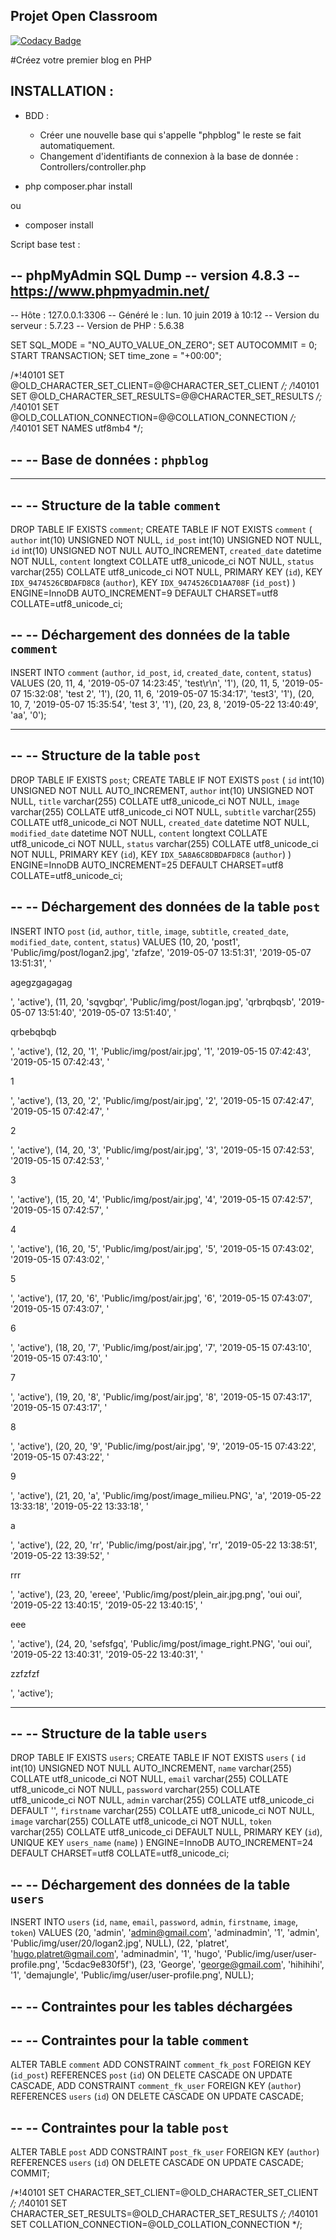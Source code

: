 ﻿## Projet Open Classroom 

[![Codacy Badge](https://api.codacy.com/project/badge/Grade/a9c379c6a08b4ced81cfa3c1824adb1f)](https://app.codacy.com/app/platreth/php-blog?utm_source=github.com&utm_medium=referral&utm_content=platreth/php-blog&utm_campaign=Badge_Grade_Dashboard)

#Créez votre premier blog en PHP

## INSTALLATION :

- BDD : 
	- Créer une nouvelle base qui s'appelle "phpblog" le reste se fait automatiquement.
	- Changement d'identifiants de connexion à la base de donnée : Controllers/controller.php 

- php composer.phar install

ou 

- composer install


Script base test :

-- phpMyAdmin SQL Dump
-- version 4.8.3
-- https://www.phpmyadmin.net/
--
-- Hôte : 127.0.0.1:3306
-- Généré le :  lun. 10 juin 2019 à 10:12
-- Version du serveur :  5.7.23
-- Version de PHP :  5.6.38

SET SQL_MODE = "NO_AUTO_VALUE_ON_ZERO";
SET AUTOCOMMIT = 0;
START TRANSACTION;
SET time_zone = "+00:00";


/*!40101 SET @OLD_CHARACTER_SET_CLIENT=@@CHARACTER_SET_CLIENT */;
/*!40101 SET @OLD_CHARACTER_SET_RESULTS=@@CHARACTER_SET_RESULTS */;
/*!40101 SET @OLD_COLLATION_CONNECTION=@@COLLATION_CONNECTION */;
/*!40101 SET NAMES utf8mb4 */;

--
-- Base de données :  `phpblog`
--

-- --------------------------------------------------------

--
-- Structure de la table `comment`
--

DROP TABLE IF EXISTS `comment`;
CREATE TABLE IF NOT EXISTS `comment` (
  `author` int(10) UNSIGNED NOT NULL,
  `id_post` int(10) UNSIGNED NOT NULL,
  `id` int(10) UNSIGNED NOT NULL AUTO_INCREMENT,
  `created_date` datetime NOT NULL,
  `content` longtext COLLATE utf8_unicode_ci NOT NULL,
  `status` varchar(255) COLLATE utf8_unicode_ci NOT NULL,
  PRIMARY KEY (`id`),
  KEY `IDX_9474526CBDAFD8C8` (`author`),
  KEY `IDX_9474526CD1AA708F` (`id_post`)
) ENGINE=InnoDB AUTO_INCREMENT=9 DEFAULT CHARSET=utf8 COLLATE=utf8_unicode_ci;

--
-- Déchargement des données de la table `comment`
--

INSERT INTO `comment` (`author`, `id_post`, `id`, `created_date`, `content`, `status`) VALUES
(20, 11, 4, '2019-05-07 14:23:45', 'test\r\n', '1'),
(20, 11, 5, '2019-05-07 15:32:08', 'test 2', '1'),
(20, 11, 6, '2019-05-07 15:34:17', 'test3', '1'),
(20, 10, 7, '2019-05-07 15:35:54', 'test 3', '1'),
(20, 23, 8, '2019-05-22 13:40:49', 'aa', '0');

-- --------------------------------------------------------

--
-- Structure de la table `post`
--

DROP TABLE IF EXISTS `post`;
CREATE TABLE IF NOT EXISTS `post` (
  `id` int(10) UNSIGNED NOT NULL AUTO_INCREMENT,
  `author` int(10) UNSIGNED NOT NULL,
  `title` varchar(255) COLLATE utf8_unicode_ci NOT NULL,
  `image` varchar(255) COLLATE utf8_unicode_ci NOT NULL,
  `subtitle` varchar(255) COLLATE utf8_unicode_ci NOT NULL,
  `created_date` datetime NOT NULL,
  `modified_date` datetime NOT NULL,
  `content` longtext COLLATE utf8_unicode_ci NOT NULL,
  `status` varchar(255) COLLATE utf8_unicode_ci NOT NULL,
  PRIMARY KEY (`id`),
  KEY `IDX_5A8A6C8DBDAFD8C8` (`author`)
) ENGINE=InnoDB AUTO_INCREMENT=25 DEFAULT CHARSET=utf8 COLLATE=utf8_unicode_ci;

--
-- Déchargement des données de la table `post`
--

INSERT INTO `post` (`id`, `author`, `title`, `image`, `subtitle`, `created_date`, `modified_date`, `content`, `status`) VALUES
(10, 20, 'post1', 'Public/img/post/logan2.jpg', 'zfafze', '2019-05-07 13:51:31', '2019-05-07 13:51:31', '<p>agegzgagagag</p>', 'active'),
(11, 20, 'sqvgbqr', 'Public/img/post/logan.jpg', 'qrbrqbqsb', '2019-05-07 13:51:40', '2019-05-07 13:51:40', '<p>qrbebqbqb</p>', 'active'),
(12, 20, '1', 'Public/img/post/air.jpg', '1', '2019-05-15 07:42:43', '2019-05-15 07:42:43', '<p>1</p>', 'active'),
(13, 20, '2', 'Public/img/post/air.jpg', '2', '2019-05-15 07:42:47', '2019-05-15 07:42:47', '<p>2</p>', 'active'),
(14, 20, '3', 'Public/img/post/air.jpg', '3', '2019-05-15 07:42:53', '2019-05-15 07:42:53', '<p>3</p>', 'active'),
(15, 20, '4', 'Public/img/post/air.jpg', '4', '2019-05-15 07:42:57', '2019-05-15 07:42:57', '<p>4</p>', 'active'),
(16, 20, '5', 'Public/img/post/air.jpg', '5', '2019-05-15 07:43:02', '2019-05-15 07:43:02', '<p>5</p>', 'active'),
(17, 20, '6', 'Public/img/post/air.jpg', '6', '2019-05-15 07:43:07', '2019-05-15 07:43:07', '<p>6</p>', 'active'),
(18, 20, '7', 'Public/img/post/air.jpg', '7', '2019-05-15 07:43:10', '2019-05-15 07:43:10', '<p>7</p>', 'active'),
(19, 20, '8', 'Public/img/post/air.jpg', '8', '2019-05-15 07:43:17', '2019-05-15 07:43:17', '<p>8</p>', 'active'),
(20, 20, '9', 'Public/img/post/air.jpg', '9', '2019-05-15 07:43:22', '2019-05-15 07:43:22', '<p>9</p>', 'active'),
(21, 20, 'a', 'Public/img/post/image_milieu.PNG', 'a', '2019-05-22 13:33:18', '2019-05-22 13:33:18', '<p>a</p>', 'active'),
(22, 20, 'rr', 'Public/img/post/air.jpg', 'rr', '2019-05-22 13:38:51', '2019-05-22 13:39:52', '<p>rrr</p>', 'active'),
(23, 20, 'ereee', 'Public/img/post/plein_air.jpg.png', 'oui oui', '2019-05-22 13:40:15', '2019-05-22 13:40:15', '<p>eee</p>', 'active'),
(24, 20, 'sefsfgq', 'Public/img/post/image_right.PNG', 'oui oui', '2019-05-22 13:40:31', '2019-05-22 13:40:31', '<p>zzfzfzf</p>', 'active');

-- --------------------------------------------------------

--
-- Structure de la table `users`
--

DROP TABLE IF EXISTS `users`;
CREATE TABLE IF NOT EXISTS `users` (
  `id` int(10) UNSIGNED NOT NULL AUTO_INCREMENT,
  `name` varchar(255) COLLATE utf8_unicode_ci NOT NULL,
  `email` varchar(255) COLLATE utf8_unicode_ci NOT NULL,
  `password` varchar(255) COLLATE utf8_unicode_ci NOT NULL,
  `admin` varchar(255) COLLATE utf8_unicode_ci DEFAULT '',
  `firstname` varchar(255) COLLATE utf8_unicode_ci NOT NULL,
  `image` varchar(255) COLLATE utf8_unicode_ci NOT NULL,
  `token` varchar(255) COLLATE utf8_unicode_ci DEFAULT NULL,
  PRIMARY KEY (`id`),
  UNIQUE KEY `users_name` (`name`)
) ENGINE=InnoDB AUTO_INCREMENT=24 DEFAULT CHARSET=utf8 COLLATE=utf8_unicode_ci;

--
-- Déchargement des données de la table `users`
--

INSERT INTO `users` (`id`, `name`, `email`, `password`, `admin`, `firstname`, `image`, `token`) VALUES
(20, 'admin', 'admin@gmail.com', 'adminadmin', '1', 'admin', 'Public/img/user/20/logan2.jpg', NULL),
(22, 'platret', 'hugo.platret@gmail.com', 'adminadmin', '1', 'hugo', 'Public/img/user/user-profile.png', '5cdac9e830f5f'),
(23, 'George', 'george@gmail.com', 'hihihihi', '1', 'demajungle', 'Public/img/user/user-profile.png', NULL);

--
-- Contraintes pour les tables déchargées
--

--
-- Contraintes pour la table `comment`
--
ALTER TABLE `comment`
  ADD CONSTRAINT `comment_fk_post` FOREIGN KEY (`id_post`) REFERENCES `post` (`id`) ON DELETE CASCADE ON UPDATE CASCADE,
  ADD CONSTRAINT `comment_fk_user` FOREIGN KEY (`author`) REFERENCES `users` (`id`) ON DELETE CASCADE ON UPDATE CASCADE;

--
-- Contraintes pour la table `post`
--
ALTER TABLE `post`
  ADD CONSTRAINT `post_fk_user` FOREIGN KEY (`author`) REFERENCES `users` (`id`) ON DELETE CASCADE ON UPDATE CASCADE;
COMMIT;

/*!40101 SET CHARACTER_SET_CLIENT=@OLD_CHARACTER_SET_CLIENT */;
/*!40101 SET CHARACTER_SET_RESULTS=@OLD_CHARACTER_SET_RESULTS */;
/*!40101 SET COLLATION_CONNECTION=@OLD_COLLATION_CONNECTION */;


